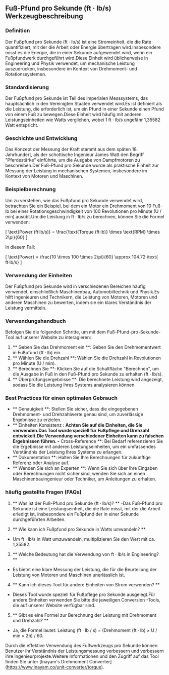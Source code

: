 ## Fuß-Pfund pro Sekunde (ft · lb/s) Werkzeugbeschreibung

### Definition
Der Fußpfund pro Sekunde (ft · lb/s) ist eine Stromeinheit, die die Rate quantifiziert, mit der die Arbeit oder Energie übertragen wird.Insbesondere misst es die Energie, die in einer Sekunde aufgewendet wird, wenn ein Fußpfundwerk durchgeführt wird.Diese Einheit wird üblicherweise in Engineering und Physik verwendet, um mechanische Leistung auszudrücken, insbesondere im Kontext von Drehmoment- und Rotationssystemen.

### Standardisierung
Der Fußpfund pro Sekunde ist Teil des imperialen Messsystems, das hauptsächlich in den Vereinigten Staaten verwendet wird.Es ist definiert als die Leistung, die erforderlich ist, um ein Pfund in einer Sekunde einen Pfund von einem Fuß zu bewegen.Diese Einheit wird häufig mit anderen Leistungseinheiten wie Watts verglichen, wobei 1 ft · lb/s ungefähr 1,35582 Watt entspricht.

### Geschichte und Entwicklung
Das Konzept der Messung der Kraft stammt aus dem späten 18. Jahrhundert, als der schottische Ingenieur James Watt den Begriff "Pferdestärke" einführte, um die Ausgabe von Dampfmotoren zu beschreiben.Der Fuß-Pfund pro Sekunde wurde als praktische Einheit zur Messung der Leistung in mechanischen Systemen, insbesondere im Kontext von Motoren und Maschinen.

### Beispielberechnung
Um zu verstehen, wie das Fußpfund pro Sekunde verwendet wird, betrachten Sie ein Beispiel, bei dem ein Motor ein Drehmoment von 10 Fuß · lb bei einer Rotationsgeschwindigkeit von 100 Revolutionen pro Minute (U / min) ausübt.Um die Leistung in ft · lb/s zu berechnen, können Sie die Formel verwenden:

\[ \text{Power (ft·lb/s)} = \frac{\text{Torque (ft·lb)} \times \text{RPM} \times 2\pi}{60} \]

In diesem Fall:

\[ \text{Power} = \frac{10 \times 100 \times 2\pi}{60} \approx 104.72 \text{ ft·lb/s} \]

### Verwendung der Einheiten
Der Fußpfund pro Sekunde wird in verschiedenen Bereichen häufig verwendet, einschließlich Maschinenbau, Automobiltechnik und Physik.Es hilft Ingenieuren und Technikern, die Leistung von Motoren, Motoren und anderen Maschinen zu bewerten, indem sie ein klares Verständnis der Leistung vermitteln.

### Verwendungshandbuch
Befolgen Sie die folgenden Schritte, um mit dem Fuß-Pfund-pro-Sekunde-Tool auf unserer Website zu interagieren:

1. ** Geben Sie das Drehmoment ein **: Geben Sie den Drehmomentwert in Fußpfund (ft · lb) ein.
2. ** Wählen Sie die Drehzahl **: Wählen Sie die Drehzahl in Revolutionen pro Minute (U / min).
3. ** Berechnen Sie **: Klicken Sie auf die Schaltfläche "Berechnen", um die Ausgabe in Fuß in den Fuß-Pfund pro Sekunde zu erhalten (ft · lb/s).
4. ** Überprüfungsergebnisse **: Die berechnete Leistung wird angezeigt, sodass Sie die Leistung Ihres Systems analysieren können.

### Best Practices für einen optimalen Gebrauch
- ** Genauigkeit **: Stellen Sie sicher, dass die eingegebenen Drehmoment- und Drehzahlwerte genau sind, um zuverlässige Ergebnisse zu erzielen.
- ** Einheiten Konsistenz **: Achten Sie auf die Einheiten, die Sie verwenden.Das Tool wurde speziell für Fußpflege und Drehzahl entwickelt.Die Verwendung verschiedener Einheiten kann zu falschen Ergebnissen führen.
-** Cross-Reference **: Bei Bedarf referenzieren Sie die Ergebnisse mit anderen Leistungseinheiten, um ein umfassendes Verständnis der Leistung Ihres Systems zu erlangen.
- ** Dokumentation **: Halten Sie Ihre Berechnungen für zukünftige Referenz oder Analyse auf.
- ** Wenden Sie sich an Experten **: Wenn Sie sich über Ihre Eingaben oder Berechnungen nicht sicher sind, wenden Sie sich an einen Maschinenbauingenieur oder Techniker, um Anleitungen zu erhalten.

### häufig gestellte Fragen (FAQs)

1. ** Was ist der Fuß-Pfund pro Sekunde (ft · lb/s)? **
-Das Fuß-Pfund pro Sekunde ist eine Leistungseinheit, die die Rate misst, mit der die Arbeit erledigt ist, insbesondere ein Fußpfund der in einer Sekunde durchgeführten Arbeiten.

2. ** Wie kann ich Fußpfund pro Sekunde in Watts umwandeln? **
- Um ft · lb/s in Watt umzuwandeln, multiplizieren Sie den Wert mit ca. 1,35582.

3. ** Welche Bedeutung hat die Verwendung von ft · lb/s in Engineering? **
- Es bietet eine klare Messung der Leistung, die für die Beurteilung der Leistung von Motoren und Maschinen unerlässlich ist.

4. ** Kann ich dieses Tool für andere Einheiten von Strom verwenden? **
- Dieses Tool wurde speziell für Fußpflege pro Sekunde ausgelegt.Für andere Einheiten verwenden Sie bitte die jeweiligen Conversion -Tools, die auf unserer Website verfügbar sind.

5. ** Gibt es eine Formel zur Berechnung der Leistung mit Drehmoment und Drehzahl? **
- Ja, die Formel lautet: Leistung (ft · lb / s) = (Drehmoment (ft · lb) × U / min × 2π) / 60.

Durch die effektive Verwendung des Fußwerkzeugs pro Sekunde können Benutzer ihr Verständnis der Leistungsmessung verbessern und verbessern ihre Ingenieurprojekte.Weitere Informationen und den Zugriff auf das Tool finden Sie unter [Inayam's Drehmoment Converter] (https://www.inayam.co/unit-converter/torque).